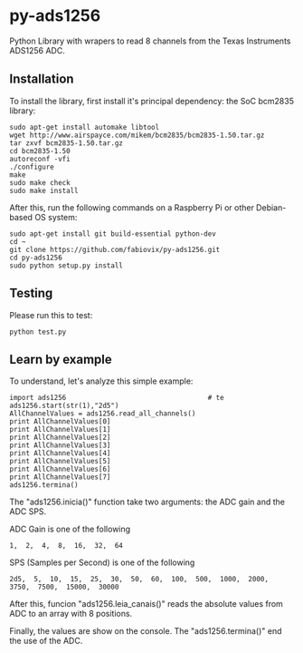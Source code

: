 # py-ads1256
Python Library with wrapers to read 8 channels from the Texas Instruments ADS1256 ADC.

## Installation

To install the library, first install it's principal dependency: the SoC bcm2835 library:

    sudo apt-get install automake libtool
    wget http://www.airspayce.com/mikem/bcm2835/bcm2835-1.50.tar.gz
    tar zxvf bcm2835-1.50.tar.gz
    cd bcm2835-1.50
    autoreconf -vfi
    ./configure
    make
    sudo make check
    sudo make install



After this, run the following commands on a Raspberry Pi or other Debian-based OS system:

    sudo apt-get install git build-essential python-dev
    cd ~
    git clone https://github.com/fabiovix/py-ads1256.git
    cd py-ads1256
    sudo python setup.py install


## Testing

Please run this to test:

    python test.py


## Learn by example

To understand, let's analyze this simple example:

    import ads1256                                   # te
    ads1256.start(str(1),"2d5")
    AllChannelValues = ads1256.read_all_channels()
    print AllChannelValues[0]
    print AllChannelValues[1]
    print AllChannelValues[2]
    print AllChannelValues[3]
    print AllChannelValues[4]
    print AllChannelValues[5]
    print AllChannelValues[6]
    print AllChannelValues[7]
    ads1256.termina()


The "ads1256.inicia()" function take two arguments: the ADC gain and the ADC SPS.


ADC Gain is one of the following

    1,  2,  4,  8,  16,  32,  64



SPS (Samples per Second) is one of the following

    2d5,  5,  10,  15,  25,  30,  50,  60,  100,  500,  1000,  2000,  3750,  7500,  15000,  30000



After this, funcion "ads1256.leia_canais()" reads the absolute values from ADC to an array with 8 positions.


Finally, the values are show on the console.  The "ads1256.termina()"  end the use of the ADC.


